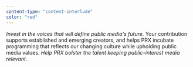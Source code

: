 ```yaml
---
content-type: "content-interlude"
color: "red"
---
```


*Invest in the voices that will define public media's future.* Your contribution supports established and emerging creators, and helps PRX incubate programming that reflects our changing culture while upholding public media values. _Help PRX bolster the talent keeping public-interest media relevant_.
